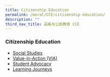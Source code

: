 ```yaml
---
title: Citizenship Education
permalink: /moral/CCE/citizenship-education/
description: ""
third_nav_title: 品格与公民教育 CCE
---
```


### Citizenship Education

*   [Social Studies](https://staging.d1zbyh3gidoh8o.amplifyapp.com/cce/Citizenship-Education/social-studies/)
*   [Value-in-Action (VIA)](https://staging.d1zbyh3gidoh8o.amplifyapp.com/cce/Citizenship-Education/via/)
*   [Student Advocacy](https://staging.d1zbyh3gidoh8o.amplifyapp.com/cce/Citizenship-Education/student-advocacy/)
*   [Learning Journeys](https://staging.d1zbyh3gidoh8o.amplifyapp.com/cce/Citizenship-Education/learning-journeys/)